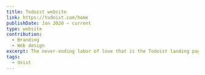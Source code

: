 ```yaml
---
title: Todoist website
link: https://todoist.com/home
publishDate: Jan 2020 – current
type: website
contribution:
  - Branding
  - Web design
excerpt: The never-ending labor of love that is the Todoist landing pages!
tags:
  - doist
---
```


